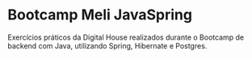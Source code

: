 # Bootcamp Meli JavaSpring

Exercícios práticos da Digital House realizados durante o Bootcamp de backend com Java, utilizando Spring, Hibernate e Postgres.
